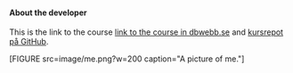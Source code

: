 #### About the developer

This is the link to the course [link to the course in dbwebb.se](https://dbwebb.se/kurser/ramverk1-v2) and  [kursrepot på GitHub](XXX).

[FIGURE src=image/me.png?w=200 caption="A picture of me."]
